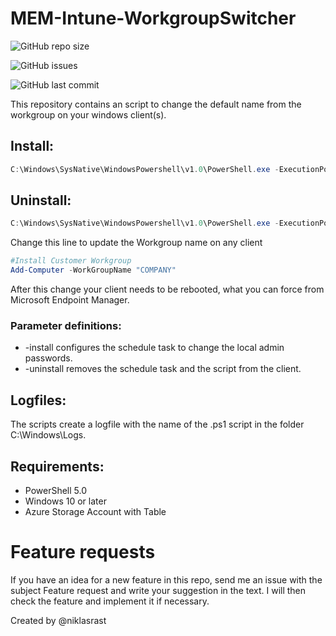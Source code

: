 # MEM-Intune-WorkgroupSwitcher

![GitHub repo size](https://img.shields.io/github/repo-size/niklasrast/MEM-Intune-WorkgroupSwitcher)

![GitHub issues](https://img.shields.io/github/issues-raw/niklasrast/MEM-Intune-WorkgroupSwitcher)

![GitHub last commit](https://img.shields.io/github/last-commit/niklasrast/MEM-Intune-WorkgroupSwitcher)

This repository contains an script to change the default name from the workgroup on your windows client(s).

## Install:
```powershell
C:\Windows\SysNative\WindowsPowershell\v1.0\PowerShell.exe -ExecutionPolicy Bypass -Command .\INSTALL-Workgroup.ps1 -install
```

## Uninstall:
```powershell
C:\Windows\SysNative\WindowsPowershell\v1.0\PowerShell.exe -ExecutionPolicy Bypass -Command .\INSTALL-Workgroup.ps1 -uninstall
```

Change this line to update the Workgroup name on any client
```powershell
#Install Customer Workgroup
Add-Computer -WorkGroupName "COMPANY"
```

After this change your client needs to be rebooted, what you can force from Microsoft Endpoint Manager.

### Parameter definitions:
- -install configures the schedule task to change the local admin passwords.
- -uninstall removes the schedule task and the script from the client.
 
## Logfiles:
The scripts create a logfile with the name of the .ps1 script in the folder C:\Windows\Logs.

## Requirements:
- PowerShell 5.0
- Windows 10 or later
- Azure Storage Account with Table

# Feature requests
If you have an idea for a new feature in this repo, send me an issue with the subject Feature request and write your suggestion in the text. I will then check the feature and implement it if necessary.

Created by @niklasrast 
